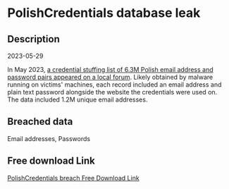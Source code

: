 # PolishCredentials database leak

## Description

2023-05-29

In May 2023, <a href="https://zaufanatrzeciastrona.pl/post/kilka-milionow-loginow-i-hasel-z-polski-wycieklo-do-sieci/" target="_blank" rel="noopener">a credential stuffing list of 6.3M Polish email address and password pairs appeared on a local forum</a>. Likely obtained by malware running on victims' machines, each record included an email address and plain text password alongside the website the credentials were used on. The data included 1.2M unique email addresses.

## Breached data

Email addresses, Passwords

## Free download Link

[PolishCredentials breach Free Download Link](https://link-to.net/1229997/152.92258245783995/dynamic/?r=aHR0cHM6Ly93d3cubWVkaWFmaXJlLmNvbS92aWV3L2RIZ05QZTV1d0h5akFlUy8vZmlsZQ==)